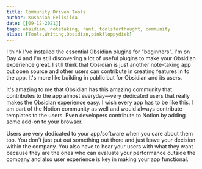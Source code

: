 ```yaml
---
title: Community Driven Tools
author: Kushaiah Felisilda
date: [[09-12-2021]]
tags: obsidian, notetaking, rant, toolsforthought, community
alias: [Tools,Writing,Obsidian,pinkfloppydisk]
---
```


I think I've installed the essential Obsidian plugins for "beginners". I'm on Day 4 and I'm still discovering a lot of useful plugins to make your Obsidian experience great. I still think that Obsidian is just another note-taking app but open source and other users can contribute in creating features in to the app. It's more like building in public but for Obsidian and its users. 

It's amazing to me that Obsidian has this amazing community that contributes to the app almost everyday—very dedicated users that really makes the Obsidian experience easy. I wish every app has to be like this. I am part of the Notion community as well and would always contribute templates to the users. Even developers contribute to Notion by adding some add-on to your browser. 

Users are very dedicated to your app/software when you care about them too. You don't just put out something out there and just leave your decision within the company. You also have to hear your users with what they want because they are the ones who can evaluate your performance outside the company and also user experience is key in making your app functional.